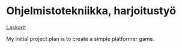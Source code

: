 # Ohjelmistotekniikka, harjoitustyö
[Laskarit](./laskarit)

My initial project plan is to create a simple platformer game.
